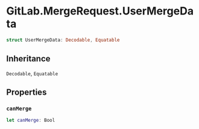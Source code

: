 # GitLab.MergeRequest.UserMergeData

``` swift
struct UserMergeData:​ Decodable, Equatable
```

## Inheritance

`Decodable`, `Equatable`

## Properties

### `canMerge`

``` swift
let canMerge:​ Bool
```
